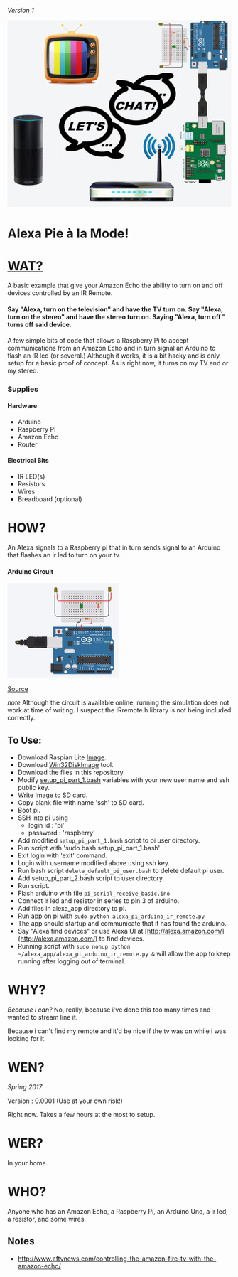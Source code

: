 *Version 1*

![Circuit Diagram](/docs/img/circuit_diagram.png)

# Alexa Pie à la Mode!

# [WAT?](http://haos.info/alexa_pi_a_la_mode_project/slides/index.html "CLICK TO VIEW PRESENTATION!")

A basic example that give your Amazon Echo the ability to turn on and off devices controlled by an IR Remote.

#### Say "Alexa, turn on the television" and have the TV turn on. Say "Alexa, turn on the stereo" and have the stereo turn on. Saying "Alexa, turn off <device>" turns off said device.

A few simple bits of code that allows a Raspberry Pi to accept communications from an Amazon Echo and in turn signal an Arduino to flash an IR led (or several.) Although it works, it is a bit hacky and is only setup for a basic proof of concept. As is right now, it turns on my TV and or my stereo.

### Supplies

#### Hardware

* Arduino
* Raspberry PI
* Amazon Echo
* Router

#### Electrical Bits

* IR LED(s)
* Resistors
* Wires
* Breadboard (optional)


# HOW?

An Alexa signals to a Raspberry pi that in turn sends signal to an Arduino that flashes an ir led to turn on your tv.

#### Arduino Circuit

![Circuit Diagram](/docs/img/circuit_diagram.jpg)

[Source](https://circuits.io/circuits/4368694-alexa-pi-a-la-mode-arduino-portion)

*note* Although the circuit is available online, running the simulation does not work at time of writing. I suspect the IRremote.h library is not being included correctly.

## To Use:

* Download Raspian Lite [Image](https://www.raspberrypi.org/downloads/raspbian/).
* Download [Win32DiskImage](https://sourceforge.net/projects/win32diskimager/) tool.
* Download the files in this repository.
* Modify [setup_pi_part_1.bash](https://github.com/BenjaminHaos/alexa_pi_a_la_mode_project/blob/master/setup_pi_part_1.bash) variables with your new user name and ssh public key.
* Write Image to SD card.
* Copy blank file with name 'ssh' to SD card.
* Boot pi.
* SSH into pi using 
    * login id : 'pi'
    * password : 'raspberry'
* Add modified ```setup_pi_part_1.bash``` script to pi user directory.
* Run script with 'sudo bash setup_pi_part_1.bash'
* Exit login with 'exit' command.
* Login with username modified above using ssh key.
* Run bash script ```delete_default_pi_user.bash``` to delete default pi user.
* Add setup_pi_part_2.bash script to user directory.
* Run script.
* Flash arduino with file ```pi_serial_receive_basic.ino```
* Connect ir led and resistor in series to pin 3 of arduino.
* Add files in alexa_app directory to pi.
* Run app on pi with ```sudo python alexa_pi_arduino_ir_remote.py```
* The app should startup and communicate that it has found the arduino.
* Say "Alexa find devices" or use Alexa UI at [http://alexa.amazon.com/](http://alexa.amazon.com/) to find devices.
* Running script with ```sudo nohup python ~/alexa_app/alexa_pi_arduino_ir_remote.py &``` will allow the app to keep running after logging out of terminal.

# WHY?

*Because i can?* No, really, because i've done this too many times and wanted to stream line it.

Because i can't find my remote and it'd be nice if the tv was on while i was looking for it.

# WEN?

*Spring 2017*

Version : 0.0001 (Use at your own risk!)

Right now. Takes a few hours at the most to setup.

# WER?

In your home.

# WHO?

Anyone who has an Amazon Echo, a Raspberry Pi, an Arduino Uno, a ir led, a resistor, and some wires.


## Notes

* http://www.aftvnews.com/controlling-the-amazon-fire-tv-with-the-amazon-echo/
